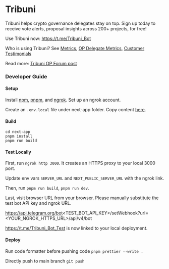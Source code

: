 # Tribuni

Tribuni helps crypto governance delegates stay on top. Sign up today to receive vote alerts, proposal insights across 200+ projects, for free!

Use Tribuni now: https://t.me/Tribuni_Bot

Who is using Tribuni? See [Metrics](https://tribuni.vercel.app/metrics), [OP Delegate Metrics](https://tribuni.vercel.app/metrics/optimism), [Customer Testimonials](https://tribuni.vercel.app/)

Read more: [Tribuni OP Forum post](https://gov.optimism.io/t/tribuni-alpha-launch-telegram-mini-app-built-by-delegates-for-delegates/8568/13)

### Developer Guide

#### Setup
Install [npm](https://docs.npmjs.com/downloading-and-installing-node-js-and-npm), [pnpm](https://pnpm.io/installation), and [ngrok](https://ngrok.com/download). Set up an ngrok account.

Create an `.env.local` file under next-app folder. Copy content [here](https://www.notion.so/atlantropa/Tribuni-bot-env-local-file-content-223f1fd0ebf64f2caf5adf5fbdcb5862).

#### Build
```
cd next-app
pnpm install
pnpm run build
```

#### Test Locally
First, run `ngrok http 3000`. It creates an HTTPS proxy to your local 3000 port.

Update env vars `SERVER_URL` and `NEXT_PUBLIC_SERVER_URL` with the ngrok link.

Then, run `pnpm run build`, `pnpm run dev`.

Last, visit browser URL from your browser.
Please manually substitute the test bot API key and ngrok URL. 

https://api.telegram.org/bot<TEST_BOT_API_KEY>/setWebhook?url=<YOUR_NGROK_HTTPS_URL>/api/v4/bot

https://t.me/Tribuni_Bot_Test is now linked to your local deployment.

#### Deploy
Run code formatter before pushing code
`pnpm prettier --write .`

Directly push to main branch
`git push`
